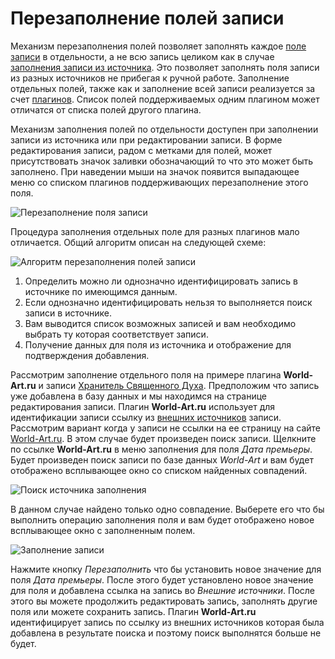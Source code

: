 # Перезаполнение полей записи

Механизм перезаполнения полей позволяет заполнять каждое [поле записи](/ru/user/item/fields.md) в отдельности, а не
всю запись целиком как в случае [заполнения записи из источника](/ru/user/item/add/fill.md). Это позволяет заполнять
поля записи из разных источников не прибегая к ручной работе. Заполнение отдельных полей, также как и заполнение всей
записи реализуется за счет [плагинов](/ru/user/general/plugins.md). Список полей поддерживаемых одним плагином может
отличатся от списка полей другого плагина.

Механизм заполнения полей по отдельности доступен при заполнении записи из источника или при редактировании записи. В
форме редактирования записи, радом с метками для полей, может присутствовать значок заливки обозначающий то что это
может быть заполнено. При наведении мыши на значок появится выпадающее меню со списком плагинов поддерживающих
перезаполнение этого поля.

![Перезаполнение поля записи](https://raw.github.com/anime-db/anime-db-docs/master/images/ru/item/refill_field.jpg)

Процедура заполнения отдельных поле для разных плагинов мало отличается. Общий алгоритм описан на следующей схеме:

![Алгоритм перезаполнения полей записи](https://raw.github.com/anime-db/anime-db-docs/master/images/ru/item/refill_algorithm.jpg)

1. Определить можно ли однозначно идентифицировать запись в источнике по имеющимся данным.
2. Если однозначно идентифицировать нельзя то выполняется поиск записи в источнике.
3. Вам выводится список возможных записей и вам необходимо выбрать ту которая соответствует записи.
4. Получение данных для поля из источника и отображение для подтверждения добавления.

Рассмотрим заполнение отдельного поля на примере плагина **World-Art.ru** и записи [Хранитель Священного
Духа](http://www.world-art.ru/animation/animation.php?id=5993). Предположим что запись уже добавлена в базу данных и мы
находимся на странице редактирования записи. Плагин **World-Art.ru** использует для идентификации записи ссылку из
[внешних источников](/ru/user/item/fields.md#%D0%92%D0%BD%D0%B5%D1%88%D0%BD%D0%B8%D0%B5-%D0%B8%D1%81%D1%82%D0%BE%D1%87%D0%BD%D0%B8%D0%BA%D0%B8)
записи. Рассмотрим вариант когда у записи не ссылки на ее страницу на сайте [World-Art.ru](http://world-art.ru/). В
этом случае будет произведен поиск записи. Щелкните по ссылке **World-Art.ru** в меню заполнения для поля *Дата
премьеры*. Будет произведен поиск записи по базе данных *World-Art* и вам будет отображено всплывающее окно со списком
найденных совпадений.

![Поиск источника заполнения](https://raw.github.com/anime-db/anime-db-docs/master/images/ru/item/refill_popup_search.jpg)

В данном случае найдено только одно совпадение. Выберете его что бы выполнить операцию заполнения поля и вам будет
отображено новое всплывающее окно с заполненным полем.

![Заполнение записи](https://raw.github.com/anime-db/anime-db-docs/master/images/ru/item/refill_popup.jpg)

Нажмите кнопку *Перезаполнить* что бы установить новое значение для поля *Дата премьеры*. После этого будет
установлено новое значение для поля и добавлена ссылка на запись во *Внешние источники*. После этого вы можете
продолжить редактировать запись, заполнять другие поля или можете сохранить запись. Плагин **World-Art.ru**
идентифицирует запись по ссылку из внешних источников которая была добавлена в результате поиска и поэтому поиск
выполнятся больше не будет.